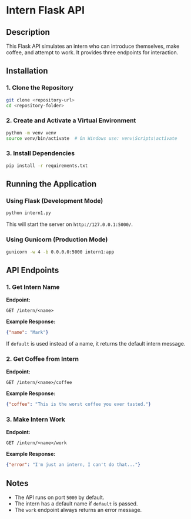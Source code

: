 # Intern Flask API

## Description
This Flask API simulates an intern who can introduce themselves, make coffee, and attempt to work. It provides three endpoints for interaction.

## Installation
### 1. Clone the Repository
```bash
git clone <repository-url>
cd <repository-folder>
```

### 2. Create and Activate a Virtual Environment
```bash
python -m venv venv
source venv/bin/activate  # On Windows use: venv\Scripts\activate
```

### 3. Install Dependencies
```bash
pip install -r requirements.txt
```

## Running the Application
### Using Flask (Development Mode)
```bash
python intern1.py
```
This will start the server on `http://127.0.0.1:5000/`.

### Using Gunicorn (Production Mode)
```bash
gunicorn -w 4 -b 0.0.0.0:5000 intern1:app
```

## API Endpoints
### 1. Get Intern Name
**Endpoint:**
```http
GET /intern/<name>
```
**Example Response:**
```json
{"name": "Mark"}
```
If `default` is used instead of a name, it returns the default intern message.

### 2. Get Coffee from Intern
**Endpoint:**
```http
GET /intern/<name>/coffee
```
**Example Response:**
```json
{"coffee": "This is the worst coffee you ever tasted."}
```

### 3. Make Intern Work
**Endpoint:**
```http
GET /intern/<name>/work
```
**Example Response:**
```json
{"error": "I'm just an intern, I can't do that..."}
```

## Notes
- The API runs on port `5000` by default.
- The intern has a default name if `default` is passed.
- The `work` endpoint always returns an error message.



